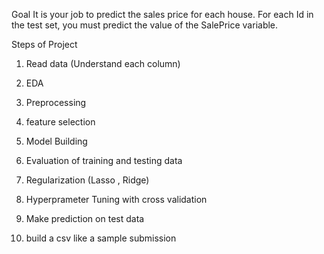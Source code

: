 Goal
It is your job to predict the sales price for each house. For each Id in the test set, you must predict the value of the SalePrice variable. 

Steps of Project

1. Read data (Understand each column)

2. EDA

3. Preprocessing 

4. feature selection 

5. Model Building

6. Evaluation of training and testing data

7. Regularization (Lasso , Ridge)

8. Hyperprameter Tuning with cross validation

9. Make prediction on test data

10. build a csv like a sample submission

